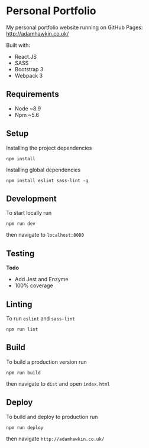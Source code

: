 # Personal Portfolio

My personal portfolio website running on GitHub Pages: http://adamhawkin.co.uk/

Built with:
- React.JS
- SASS
- Bootstrap 3
- Webpack 3

## Requirements
- Node ~8.9
- Npm ~5.6

## Setup
Installing the project dependencies

    npm install

Installing global dependencies

    npm install eslint sass-lint -g

## Development  
To start locally run

    npm run dev

then navigate to `localhost:8080`

## Testing
**Todo**
- Add Jest and Enzyme
- 100% coverage

## Linting
To run `eslint` and `sass-lint`

    npm run lint

## Build
To build a production version run

    npm run build

then navigate to `dist` and open `index.html`

## Deploy
To build and deploy to production run

    npm run deploy

then navigate `http://adamhawkin.co.uk/`
